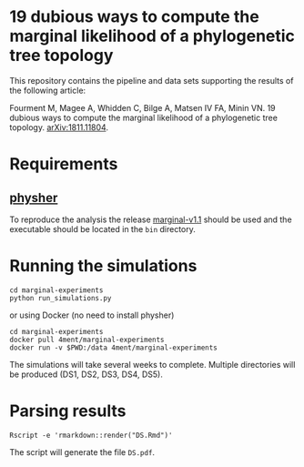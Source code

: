 # 19 dubious ways to compute the marginal likelihood of a phylogenetic tree topology

This repository contains the pipeline and data sets supporting the results of the following article:

Fourment M, Magee A, Whidden C, Bilge A, Matsen IV FA, Minin VN. 19 dubious ways to compute the marginal likelihood of a phylogenetic tree topology. [arXiv:1811.11804](https://arxiv.org/abs/1811.11804).

# Requirements

## [physher](https://github.com/4ment/physher)

To reproduce the analysis the release [marginal-v1.1](https://github.com/4ment/physher/releases/tag/marginal-v1.1) should be used and the executable should be located in the `bin` directory.

# Running the simulations

``` shell
cd marginal-experiments
python run_simulations.py
```

or using Docker (no need to install physher)

```shell
cd marginal-experiments
docker pull 4ment/marginal-experiments
docker run -v $PWD:/data 4ment/marginal-experiments
```

The simulations will take several weeks to complete. Multiple directories will be produced (DS1, DS2, DS3, DS4, DS5).


# Parsing results

```shell
Rscript -e 'rmarkdown::render("DS.Rmd")'
``` 

The script will generate the file `DS.pdf`.